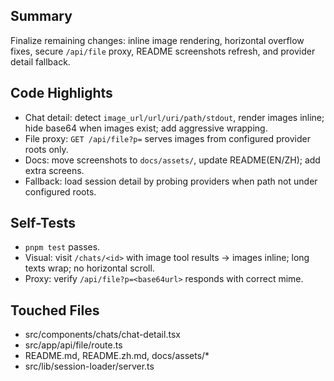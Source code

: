 ## Summary

Finalize remaining changes: inline image rendering, horizontal overflow fixes, secure `/api/file` proxy, README screenshots refresh, and provider detail fallback.

## Code Highlights

- Chat detail: detect `image_url/url/uri/path/stdout`, render images inline; hide base64 when images exist; add aggressive wrapping.
- File proxy: `GET /api/file?p=` serves images from configured provider roots only.
- Docs: move screenshots to `docs/assets/`, update README(EN/ZH); add extra screens.
- Fallback: load session detail by probing providers when path not under configured roots.

## Self-Tests

- `pnpm test` passes.
- Visual: visit `/chats/<id>` with image tool results → images inline; long texts wrap; no horizontal scroll.
- Proxy: verify `/api/file?p=<base64url>` responds with correct mime.

## Touched Files

- src/components/chats/chat-detail.tsx
- src/app/api/file/route.ts
- README.md, README.zh.md, docs/assets/\*
- src/lib/session-loader/server.ts
